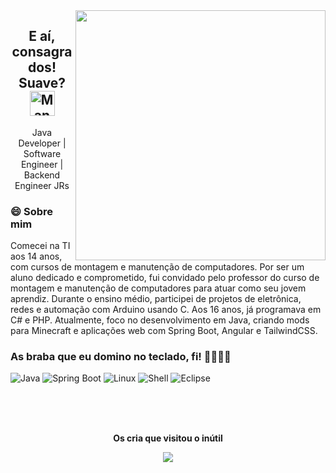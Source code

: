 <img align="right" width="400" height="400" src="https://i.gifer.com/6tXM.gif">

<h2 align="center">E aí, consagrados! Suave? <img src="https://raw.githubusercontent.com/Tarikul-Islam-Anik/Animated-Fluent-Emojis/master/Emojis/People%20with%20professions/Man%20Technologist%20Medium%20Skin%20Tone.png" alt="Man Technologist Medium Skin Tone" width="40" height="40" />
</h2>

<p align="center" >
  Java Developer | Software Engineer | Backend Engineer JRs
</p>

### 😄 Sobre mim

Comecei na TI aos 14 anos, com cursos de montagem e manutenção de computadores. Por ser um aluno dedicado e comprometido, fui convidado pelo professor do curso de montagem e manutenção de computadores para atuar como seu jovem aprendiz.
Durante o ensino médio, participei de projetos de eletrônica, redes e automação com Arduino usando C. Aos 16 anos, já programava em C# e PHP.
Atualmente, foco no desenvolvimento em Java, criando mods para Minecraft e aplicações web com Spring Boot, Angular e TailwindCSS.


### As braba que eu domino no teclado, fi! 👨🏽‍💻🔥
![Java](http://img.shields.io/badge/-Java-e8892f?style=flat-square&logo=java&logoColor=white)
![Spring Boot](http://img.shields.io/badge/-Springboot-629e3a?style=flat-square&logo=springboot&logoColor=white)
![Linux](http://img.shields.io/badge/-Linux-fad134?style=flat-square&logo=linux&logoColor=black)
![Shell](http://img.shields.io/badge/-Shell-c9c9c9?style=flat-square&logo=gnu-bash&logoColor=black)
![Eclipse](http://img.shields.io/badge/-Eclipse-41347e?style=flat-square&logo=eclipse&logoColor=white)

<br />
<br />

<div align="center">
  <br><p align="centre"><b>Os cria que visitou o inútil </b></p>  
  <p align="center">
    <img align="center" src="https://profile-counter.glitch.me/{carlos0ff}/count.svg" />
  </p> 
  <br>
</div>
